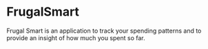 # FrugalSmart
Frugal Smart is an application to track your spending patterns and to provide an insight of how much you spent so far.
